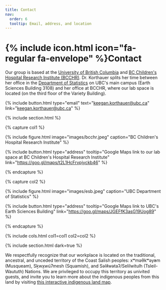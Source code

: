 ```yaml
---
title: Contact
nav:
  order: 6
  tooltip: Email, address, and location
---
```


# {% include icon.html icon="fa-regular fa-envelope" %}Contact

Our group is based at the [University of British Columbia](https://ubc.ca) and [BC Children's Hospital Research Institute (BCCHR)](https://bcchr.ca). Dr. Korthauer splits her time between her office in the [Department of Statistics](https://stat.ubc.ca) on UBC's main campus (Earth Sciences Building 3108) and her office at BCCHR, where our lab space is located (on the third floor of the Variety Building). 

{%
  include button.html
  type="email"
  text="keegan.korthauer@ubc.ca"
  link="keegan.korthauer@ubc.ca"
%}

{% include section.html %}

{% capture col1 %}

{%
  include figure.html
  image="images/bcchr.jpeg"
  caption="BC Children's Hospital Research Institute"
%}

{%
  include button.html
  type="address"
  tooltip="Google Maps link to our lab space at BC Children's Hospital Research Institute"
  link="https://goo.gl/maps/t2L1HcFrvpjyckb46"
%}

{% endcapture %}

{% capture col2 %}

{%
  include figure.html
  image="images/esb.jpeg"
  caption="UBC Department of Statistics"
%}

{%
  include button.html
  type="address"
  tooltip="Google Maps link to UBC's Earth Sciences Building"
  link="https://goo.gl/maps/JGEFfK3asG19Uog89"
%}

{% endcapture %}

{% include cols.html col1=col1 col2=col2 %}

{% include section.html dark=true %}

We respectfully recognize that our workplace is located on the traditional, ancestral, and unceded territory of the Coast Salish peoples: xʷməθkʷəy̓əm (Musqueam), Sḵwx̱wú7mesh (Squamish), and Səl̓ílwətaʔ/Selilwitulh (Tsleil-Waututh) Nations. We are privileged to occupy this territory as univited guests, and invite you to learn more about the indigenous peoples from this land by visiting [this interactive indigenous land map](https://native-land.ca/).

